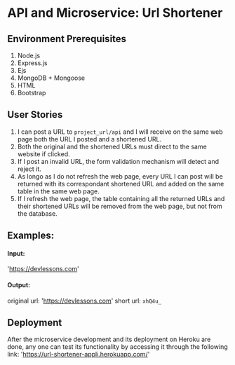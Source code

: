 # API and Microservice: Url Shortener

## Environment Prerequisites
1. Node.js
2. Express.js
3. Ejs
4. MongoDB + Mongoose
5. HTML
6. Bootstrap

## User Stories
1. I can post a URL to `project_url/api` and I will receive on the same web page both the URL I posted and a shortened URL. 
2. Both the original and the shortened URLs must direct to the same website if clicked.
3. If I post an invalid URL, the form validation mechanism will detect and reject it.
4. As longo as I do not refresh the web page, every URL I can post will be returned with its correspondant shortened URL and added on the same table in the same web page.
5. If I refresh the web page, the table containing all the returned URLs and their shortened URLs will be removed from the web page, but not from the database.

## Examples:
#### Input: 
'https://devlessons.com'
#### Output:
original url: 'https://devlessons.com'  short url: `xhQ4u_`

## Deployment
After the microservice development and its deployment on Heroku are done, any one can test its functionality
by accessing it through the following link: 'https://url-shortener-appli.herokuapp.com/'
